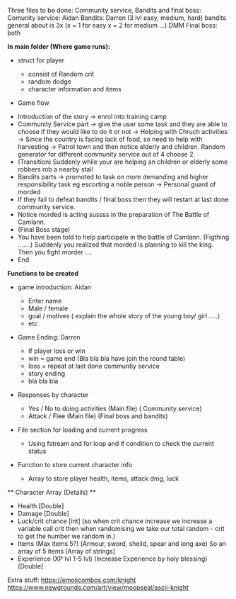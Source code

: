 Three files to be done: Community service, Bandits and final boss:
Comunity service: Aidan
Bandits: Darren (3 lvl easy, medium, hard) bandits general about is 3x (x = 1 for easy x = 2 for medium ...) DMM
Final boss: both

**In main folder (Where game runs):**
* struct for player 
  - consist of  Random crit
  - random dodge
  - character information and items

* Game flow
- Introduction of the story -> enrol into training camp
- Community Service part -> give the user some task and they are able to choose if they would like to do it or not -> Helping with Chruch activities -> Since the country is facing lack of food, so need to help with harvesting -> Patrol town and then notice elderly and children. Random generator for different community service out of 4 choose 2.
- (Transition) Suddenly while your are helping an children or elderly some robbers rob a nearby stall
- Bandits parts -> promoted to task on more demanding and higher responsibility task eg escorting a noble person -> Personal guard of morded
- If they fail to defeat bandits / final boss then they will restart at last done community service.
- Notice morded is acting sussss in the preparation of The Battle of Camlann.
- (Final Boss stage)
- You have been told to help participate in the battle of Camlann. (Figthing .......) Suddenly you realized that morded is planning to kill the king. Then you fight morder ....
-  End

**Functions to be created**
* game introduction: Aidan
  - Enter name 
  - Male / female
  - goal / motives ( explain the whole story of the young boy/ girl .....)
  - etc
 
* Game Ending: Darren
  - If player loss or win
  - win = game end (Bla bla bla have join the round table)
  - loss = repeat at last done communtiy service
  - story ending
  - bla bla bla
  
* Responses by character
  - Yes / No to doing activities (Main file) ( Community service)
  - Attack / Flee (Main file) (Final boss and bandits)

* File section for loading and current progress
  - Using fstream and for loop and if condition to check the current status

* Function to store current character info
  - Array to store player health, items, attack dmg, luck


** Character Array (Details) **
* Health [Double]
* Damage [Double]
* Luck/crit chance [int] (so when crit chance increase we increase a variable call crit then when randomising we take our total random - crit to get the number we random in.)
* Items (Max items 5?) (Armour, sword, sheild, spear and long axe) So an array of 5 items [Array of strings]
* Experience (XP lvl 1-5 lvl) (Increase Experience by holy blessing) [Double]

Extra stuff:
https://emojicombos.com/knight
https://www.newgrounds.com/art/view/moopseal/ascii-knight
